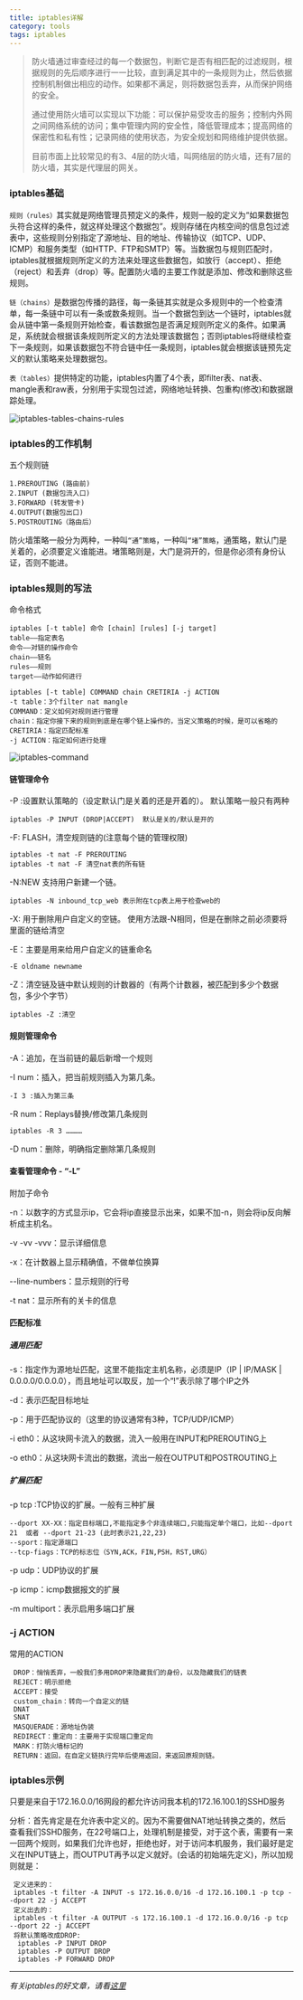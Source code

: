 ```yaml
---
title: iptables详解
category: tools
tags: iptables
---
```


> 防火墙通过审查经过的每一个数据包，判断它是否有相匹配的过滤规则，根据规则的先后顺序进行一一比较，直到满足其中的一条规则为止，然后依据控制机制做出相应的动作。如果都不满足，则将数据包丢弃，从而保护网络的安全。
>
> 通过使用防火墙可以实现以下功能：可以保护易受攻击的服务；控制内外网之间网络系统的访问；集中管理内网的安全性，降低管理成本；提高网络的保密性和私有性；记录网络的使用状态，为安全规划和网络维护提供依据。
>
> 目前市面上比较常见的有3、4层的防火墙，叫网络层的防火墙，还有7层的防火墙，其实是代理层的网关。

### iptables基础
`规则（rules）`其实就是网络管理员预定义的条件，规则一般的定义为“如果数据包头符合这样的条件，就这样处理这个数据包”。规则存储在内核空间的信息包过滤表中，这些规则分别指定了源地址、目的地址、传输协议（如TCP、UDP、ICMP）和服务类型（如HTTP、FTP和SMTP）等。当数据包与规则匹配时，iptables就根据规则所定义的方法来处理这些数据包，如放行（accept）、拒绝（reject）和丢弃（drop）等。配置防火墙的主要工作就是添加、修改和删除这些规则。

`链（chains）`是数据包传播的路径，每一条链其实就是众多规则中的一个检查清单，每一条链中可以有一条或数条规则。当一个数据包到达一个链时，iptables就会从链中第一条规则开始检查，看该数据包是否满足规则所定义的条件。如果满足，系统就会根据该条规则所定义的方法处理该数据包；否则iptables将继续检查下一条规则，如果该数据包不符合链中任一条规则，iptables就会根据该链预先定义的默认策略来处理数据包。

`表（tables）`提供特定的功能，iptables内置了4个表，即filter表、nat表、mangle表和raw表，分别用于实现包过滤，网络地址转换、包重构(修改)和数据跟踪处理。

![iptables-tables-chains-rules](/images/post/iptables-tables-chains-rules.png)

### iptables的工作机制
五个规则链

    1.PREROUTING (路由前)
    2.INPUT (数据包流入口)
    3.FORWARD (转发管卡)
    4.OUTPUT(数据包出口)
    5.POSTROUTING（路由后）

防火墙策略一般分为两种，一种叫`“通”策略`，一种叫`“堵”策略`，通策略，默认门是关着的，必须要定义谁能进。堵策略则是，大门是洞开的，但是你必须有身份认证，否则不能进。

### iptables规则的写法
命令格式

    iptables [-t table] 命令 [chain] [rules] [-j target]
    table——指定表名
    命令——对链的操作命令
    chain——链名
    rules——规则
    target——动作如何进行

    iptables [-t table] COMMAND chain CRETIRIA -j ACTION
    -t table：3个filter nat mangle
    COMMAND：定义如何对规则进行管理
    chain：指定你接下来的规则到底是在哪个链上操作的，当定义策略的时候，是可以省略的
    CRETIRIA：指定匹配标准
    -j ACTION：指定如何进行处理

![iptables-command](/images/post/iptables-command.png)

#### 链管理命令
-P :设置默认策略的（设定默认门是关着的还是开着的）。
默认策略一般只有两种

    iptables -P INPUT (DROP|ACCEPT)  默认是关的/默认是开的

-F: FLASH，清空规则链的(注意每个链的管理权限)

    iptables -t nat -F PREROUTING
    iptables -t nat -F 清空nat表的所有链

-N:NEW 支持用户新建一个链。

    iptables -N inbound_tcp_web 表示附在tcp表上用于检查web的

-X: 用于删除用户自定义的空链。
使用方法跟-N相同，但是在删除之前必须要将里面的链给清空

-E：主要是用来给用户自定义的链重命名

    -E oldname newname

-Z：清空链及链中默认规则的计数器的（有两个计数器，被匹配到多少个数据包，多少个字节）

    iptables -Z :清空

#### 规则管理命令
-A：追加，在当前链的最后新增一个规则

-I num：插入，把当前规则插入为第几条。

    -I 3 :插入为第三条

-R num：Replays替换/修改第几条规则

    iptables -R 3 …………

-D num：删除，明确指定删除第几条规则

#### 查看管理命令 - “-L”
附加子命令

-n：以数字的方式显示ip，它会将ip直接显示出来，如果不加-n，则会将ip反向解析成主机名。

-v -vv -vvv：显示详细信息

-x：在计数器上显示精确值，不做单位换算

--line-numbers：显示规则的行号

-t nat：显示所有的关卡的信息

#### 匹配标准
##### 通用匹配
-s：指定作为源地址匹配，这里不能指定主机名称，必须是IP（IP | IP/MASK | 0.0.0.0/0.0.0.0），而且地址可以取反，加一个“!”表示除了哪个IP之外

-d：表示匹配目标地址

-p：用于匹配协议的（这里的协议通常有3种，TCP/UDP/ICMP）

-i eth0：从这块网卡流入的数据，流入一般用在INPUT和PREROUTING上

-o eth0：从这块网卡流出的数据，流出一般在OUTPUT和POSTROUTING上

##### 扩展匹配
-p tcp :TCP协议的扩展。一般有三种扩展

    --dport XX-XX：指定目标端口,不能指定多个非连续端口,只能指定单个端口，比如--dport 21  或者 --dport 21-23 (此时表示21,22,23)
    --sport：指定源端口
    --tcp-fiags：TCP的标志位（SYN,ACK，FIN,PSH，RST,URG）

-p udp：UDP协议的扩展

-p icmp：icmp数据报文的扩展

-m multiport：表示启用多端口扩展

### -j ACTION
常用的ACTION

     DROP：悄悄丢弃，一般我们多用DROP来隐藏我们的身份，以及隐藏我们的链表
     REJECT：明示拒绝
     ACCEPT：接受
     custom_chain：转向一个自定义的链
     DNAT
     SNAT
     MASQUERADE：源地址伪装
     REDIRECT：重定向：主要用于实现端口重定向
     MARK：打防火墙标记的
     RETURN：返回，在自定义链执行完毕后使用返回，来返回原规则链。

### iptables示例
只要是来自于172.16.0.0/16网段的都允许访问我本机的172.16.100.1的SSHD服务

分析：首先肯定是在允许表中定义的。因为不需要做NAT地址转换之类的，然后查看我们SSHD服务，在22号端口上，处理机制是接受，对于这个表，需要有一来一回两个规则，如果我们允许也好，拒绝也好，对于访问本机服务，我们最好是定义在INPUT链上，而OUTPUT再予以定义就好。(会话的初始端先定义)，所以加规则就是：

     定义进来的：
     iptables -t filter -A INPUT -s 172.16.0.0/16 -d 172.16.100.1 -p tcp --dport 22 -j ACCEPT
     定义出去的：
     iptables -t filter -A OUTPUT -s 172.16.100.1 -d 172.16.0.0/16 -p tcp --dport 22 -j ACCEPT
     将默认策略改成DROP:
      iptables -P INPUT DROP
      iptables -P OUTPUT DROP
      iptables -P FORWARD DROP


---
*有关iptables的好文章，请看[这里](http://www.opsers.org/linux-home/videos/chapter-netfilter-iptables-raiders.html)*
